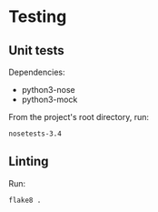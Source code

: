 Testing
=======

Unit tests
----------

Dependencies:

- python3-nose
- python3-mock

From the project's root directory, run:

```
nosetests-3.4
```

Linting
-------

Run:

```
flake8 .
```
